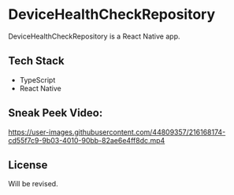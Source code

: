 # DeviceHealthCheckRepository

DeviceHealthCheckRepository is a React Native app. 

## Tech Stack
 - TypeScript
 - React Native 


## Sneak Peek Video:

https://user-images.githubusercontent.com/44809357/216168174-cd55f7c9-9b03-4010-90bb-82ae6e4ff8dc.mp4


## License

Will be revised.
